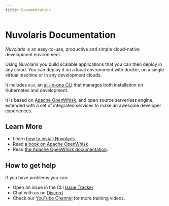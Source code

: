 ```yaml
---
title: Documentation
---
```


# Nuvolaris Documentation

_Nuvolaris_ is an easy-to-use, productive and simple cloud-native development environment.

Using Nuvolaris you build scalable applications that you can then deploy in any cloud. You can deploy it on a local environment with docker, on a single virtual machine or in any development clouds.

It includes `nuv`, an [all-in-one CLI](/download) that manages both installation on Kubernetes and development.

It is based on [Apache OpenWhisk](https://openwhisk.apache.org/), and open source serverless engine, extended with a set of integrated services to make an awesome developer experiences.

## Learn More

- Learn [how to install Nuvolaris](/documentation/installation).
- Read [a book on Apache OpenWhisk](https://www.amazon.com/Learning-Apache-OpenWhisk-Developing-Serverless-ebook/dp/B07TYSXWNN/)
- Read [the Apache OpenWhisk documentation](https://openwhisk.apache.org/documentation.html).

## How to get help

If you have problems you can:

- Open an issue in the CLI [Issue Tracker](https://github.com/nuvolaris/nuvolaris-cli/issues)
- Chat with us on [Discord](https://discord.gg/VSGG7aQ2Ds)
- Check our [YouTube Channel](https://www.youtube.com/channel/UCPt5hk7qcOkESjB7kii1byw) for more training videos.
